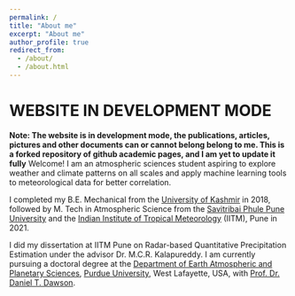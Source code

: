 ```yaml
---
permalink: /
title: "About me"
excerpt: "About me"
author_profile: true
redirect_from: 
  - /about/
  - /about.html
---
```

WEBSITE IN DEVELOPMENT MODE
===========================
**Note: The website is in development mode, the publications, articles, pictures and other documents can or cannot belong belong to me. This is a forked repository of github academic pages, and I am yet to update it fully**
Welcome! I am an atmospheric sciences student aspiring to explore weather and climate patterns on all scales and apply machine learning tools to meteorological data for better correlation.

I completed my B.E. Mechanical from the [University of Kashmir](https://www.kashmiruniversity.net/) in 2018, followed by M. Tech in Atmospheric Science from the [Savitribai Phule Pune University](https://www.unipune.ac.in) and the [Indian Institute of Tropical Meteorology](https://tropmet.res.in) (IITM), Pune in 2021.

I did my dissertation at IITM Pune on Radar-based Quantitative Precipitation Estimation under the advisor Dr. M.C.R. Kalapureddy. I am currently pursuing a doctoral degree at the [Department of Earth Atmospheric and Planetary Sciences](https://eaps.purdue.edu), [Purdue University](https://purdue.edu), West Lafayette, USA, with [Prof. Dr. Daniel T. Dawson](https://stormlab.eaps.purdue.edu/). 
